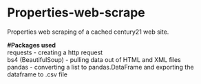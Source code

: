 # Properties-web-scrape
Properties web scraping of a cached century21 web site.


**#Packages used** <br />
requests - creating a http request <br />
bs4 (BeautifulSoup) - pulling data out of HTML and XML files<br />
pandas - converting a list to pandas.DataFrame and exporting the dataframe to .csv file <br />
